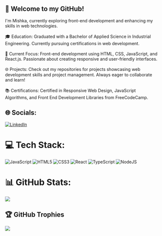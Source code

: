 ## 👋 Welcome to my GitHub! <br>
I'm Mishka, currently exploring front-end development and enhancing my skills in web technologies.<br><br>🎓 Education: Graduated with a Bachelor of Applied Science in Industrial Engineering. Currently pursuing certifications in web development.<br><br>🚀 Current Focus: Front-end development using HTML, CSS, JavaScript, and React.js. Passionate about creating responsive and user-friendly interfaces.<br><br>🌐 Projects: Check out my repositories for projects showcasing web development skills and project management. Always eager to collaborate and learn!<br><br>📚 Certifications: Certified in Responsive Web Design, JavaScript Algorithms, and Front End Development Libraries from FreeCodeCamp.


## 🌐 Socials:
[![LinkedIn](https://img.shields.io/badge/LinkedIn-%230077B5.svg?logo=linkedin&logoColor=white)](https://linkedin.com/in/www.linkedin.com/in/mishkamoodley) 

# 💻 Tech Stack:
![JavaScript](https://img.shields.io/badge/javascript-%23323330.svg?style=for-the-badge&logo=javascript&logoColor=%23F7DF1E) ![HTML5](https://img.shields.io/badge/html5-%23E34F26.svg?style=for-the-badge&logo=html5&logoColor=white) ![CSS3](https://img.shields.io/badge/css3-%231572B6.svg?style=for-the-badge&logo=css3&logoColor=white) ![React](https://img.shields.io/badge/react-%2320232a.svg?style=for-the-badge&logo=react&logoColor=%2361DAFB) ![TypeScript](https://img.shields.io/badge/typescript-%23007ACC.svg?style=for-the-badge&logo=typescript&logoColor=white) ![NodeJS](https://img.shields.io/badge/node.js-6DA55F?style=for-the-badge&logo=node.js&logoColor=white)
# 📊 GitHub Stats:
![](https://github-readme-stats.vercel.app/api?username=mishkam12&theme=dark&hide_border=false&include_all_commits=false&count_private=false)<br/>

## 🏆 GitHub Trophies
![](https://github-profile-trophy.vercel.app/?username=mishkam12&theme=tokyonight&no-frame=false&no-bg=false&margin-w=4)

